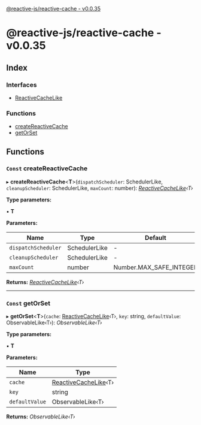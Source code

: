 [@reactive-js/reactive-cache - v0.0.35](README.md)

# @reactive-js/reactive-cache - v0.0.35

## Index

### Interfaces

* [ReactiveCacheLike](interfaces/reactivecachelike.md)

### Functions

* [createReactiveCache](README.md#const-createreactivecache)
* [getOrSet](README.md#const-getorset)

## Functions

### `Const` createReactiveCache

▸ **createReactiveCache**<**T**>(`dispatchScheduler`: SchedulerLike, `cleanupScheduler`: SchedulerLike, `maxCount`: number): *[ReactiveCacheLike](interfaces/reactivecachelike.md)‹T›*

**Type parameters:**

▪ **T**

**Parameters:**

Name | Type | Default |
------ | ------ | ------ |
`dispatchScheduler` | SchedulerLike | - |
`cleanupScheduler` | SchedulerLike | - |
`maxCount` | number |  Number.MAX_SAFE_INTEGER |

**Returns:** *[ReactiveCacheLike](interfaces/reactivecachelike.md)‹T›*

___

### `Const` getOrSet

▸ **getOrSet**<**T**>(`cache`: [ReactiveCacheLike](interfaces/reactivecachelike.md)‹T›, `key`: string, `defaultValue`: ObservableLike‹T›): *ObservableLike‹T›*

**Type parameters:**

▪ **T**

**Parameters:**

Name | Type |
------ | ------ |
`cache` | [ReactiveCacheLike](interfaces/reactivecachelike.md)‹T› |
`key` | string |
`defaultValue` | ObservableLike‹T› |

**Returns:** *ObservableLike‹T›*

